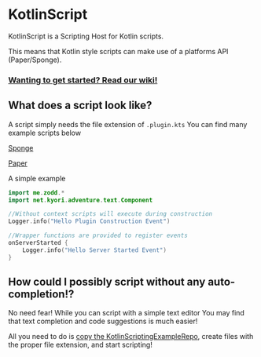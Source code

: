 # KotlinScript

KotlinScript is a Scripting Host for Kotlin scripts.

This means that Kotlin style scripts can make use of a platforms API (Paper/Sponge).

### [Wanting to get started? Read our wiki!](https://github.com/DrZoddiak/KotlinScript/wiki)

## What does a script look like?

A script simply needs the file extension of `.plugin.kts`
You can find many example scripts below

[Sponge](https://github.com/DrZoddiak/KotlinScript/tree/master/host/run/config/scripting-host/scripts)

[Paper]()

A simple example
```kotlin 
import me.zodd.*
import net.kyori.adventure.text.Component

//Without context scripts will execute during construction
Logger.info("Hello Plugin Construction Event")

//Wrapper functions are provided to register events
onServerStarted {
    Logger.info("Hello Server Started Event")
}
```

## How could I possibly script without any auto-completion!?
No need fear! While you can script with a simple text editor
You may find that text completion and code suggestions is much easier!

All you need to do is [copy the KotlinScriptingExampleRepo](https://github.com/DrZoddiak/KotlinScriptingExampleRepo), 
create files with the proper file extension, and start scripting!
